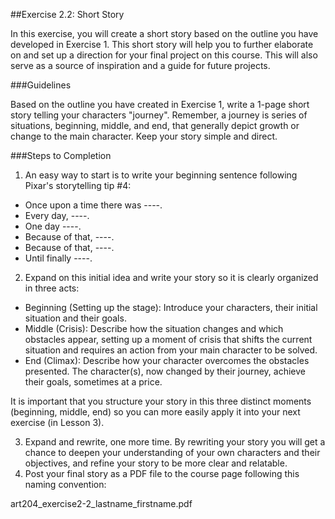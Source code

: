 ##Exercise 2.2: Short Story
 
In this exercise, you will create a short story based on the outline you have developed in Exercise 1. This short story will help you to further elaborate on and set up a direction for your final project on this course. This will also serve as a source of inspiration and a guide for future projects.
 
###Guidelines

Based on the outline you have created in Exercise 1, write a 1-page short story telling your characters "journey". Remember, a journey is series of situations, beginning, middle, and end, that generally depict growth or change to the main character. Keep your story simple and direct.

###Steps to Completion

1. An easy way to start is to write your beginning sentence following Pixar's storytelling tip #4:
 - Once upon a time there was ----.
 - Every day, ----.
 - One day ----.
 - Because of that, ----.
 - Because of that, ----.
 - Until finally ----. 
 
2. Expand on this initial idea and write your story so it is clearly organized in three acts:
 - Beginning (Setting up the stage): Introduce your characters, their initial situation and their goals. 
 - Middle (Crisis): Describe how the situation changes and which obstacles appear, setting up a moment of crisis that shifts the current situation and requires an action from your main character to be solved. 
 - End (Climax): Describe how your character overcomes the obstacles presented. The character(s), now changed by their journey, achieve their goals, sometimes at a price. 

 It is important that you structure your story in this three distinct moments (beginning, middle, end) so you can more easily apply it into your next exercise (in Lesson 3).

3. Expand and rewrite, one more time.
By rewriting your story you will get a chance to deepen your understanding of your own characters and their objectives, and refine your story to be more clear and relatable.
4. Post your final story as a PDF file to the course page following this naming convention:

 art204_exercise2-2_lastname_firstname.pdf
